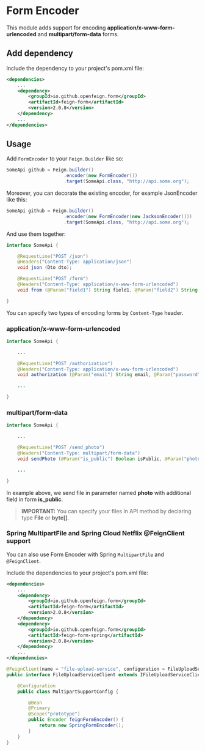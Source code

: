 # Form Encoder

This module adds support for encoding **application/x-www-form-urlencoded** and **multipart/form-data** forms.

## Add dependency

Include the dependency to your project's pom.xml file:
```xml
<dependencies>
    ...
    <dependency>
        <groupId>io.github.openfeign.form</groupId>
        <artifactId>feign-form</artifactId>
        <version>2.0.8</version>
    </dependency>
    ...
</dependencies>
```

## Usage

Add `FormEncoder` to your `Feign.Builder` like so:

```java
SomeApi github = Feign.builder()
                     .encoder(new FormEncoder())
                     .target(SomeApi.class, "http://api.some.org");
```

Moreover, you can decorate the existing encoder, for example JsonEncoder like this:

```java
SomeApi github = Feign.builder()
                     .encoder(new FormEncoder(new JacksonEncoder()))
                     .target(SomeApi.class, "http://api.some.org");
```

And use them together:

```java
interface SomeApi {

    @RequestLine("POST /json")
    @Headers("Content-Type: application/json")
    void json (Dto dto);

    @RequestLine("POST /form")
    @Headers("Content-Type: application/x-www-form-urlencoded")
    void from (@Param("field1") String field1, @Param("field2") String field2);

}
```

You can specify two types of encoding forms by `Content-Type` header.

### application/x-www-form-urlencoded

```java
interface SomeApi {

    ...

    @RequestLine("POST /authorization")
    @Headers("Content-Type: application/x-www-form-urlencoded")
    void authorization (@Param("email") String email, @Param("password") String password);

    ...

}
```

### multipart/form-data

```java
interface SomeApi {

    ...

    @RequestLine("POST /send_photo")
    @Headers("Content-Type: multipart/form-data")
    void sendPhoto (@Param("is_public") Boolean isPublic, @Param("photo") File photo);

    ...

}
```

In example above, we send file in parameter named **photo** with additional field in form **is_public**.

> **IMPORTANT:** You can specify your files in API method by declaring type **File** or **byte[]**.

### Spring MultipartFile and Spring Cloud Netflix @FeignClient support

You can also use Form Encoder with Spring `MultipartFile` and `@FeignClient`.

Include the dependencies to your project's pom.xml file:
```xml
<dependencies>
    ...
    <dependency>
        <groupId>io.github.openfeign.form</groupId>
        <artifactId>feign-form</artifactId>
        <version>2.0.8</version>
    </dependency>
    <dependency>
        <groupId>io.github.openfeign.form</groupId>
        <artifactId>feign-form-spring</artifactId>
        <version>2.0.8</version>
    </dependency>
    ...
</dependencies>
```

```java
@FeignClient(name = "file-upload-service", configuration = FileUploadServiceClient.MultipartSupportConfig.class)
public interface FileUploadServiceClient extends IFileUploadServiceClient {

    @Configuration
    public class MultipartSupportConfig {

        @Bean
        @Primary
        @Scope("prototype")
        public Encoder feignFormEncoder() {
            return new SpringFormEncoder();
        }
    }
}
```
